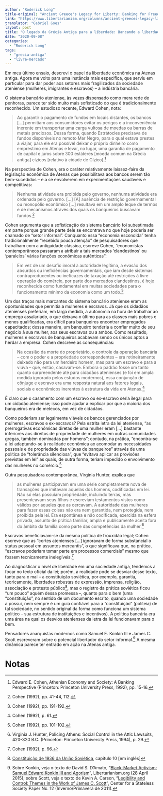 ```yaml
---
author: "Roderick Long"
title-original: "Ancient Greece's Legacy for Liberty: Banking for Freedom in Athens"
link: "https://www.libertarianism.org/columns/ancient-greeces-legacy-liberty-banking-freedom-athens"
translator: "Gabriel Goes"
layout: post
title: "O legado da Grécia Antiga para a liberdade: Bancando a liberdade em Atenas"
date: "2020-09-08"
categories:   
  - "Roderick Long"
tags: 
  - "grecia-antiga"
  - "livre-mercado"
---
```

Em meu último ensaio, descrevi o papel da liberdade econômica na Atenas antiga. Agora me volto para uma instância mais específica, que serviu em particular para dar poder aos setores mais fragilizados da sociedade ateniense (mulheres, imigrantes e escravos) – a indústria bancária.

O sistema bancário ateniense, às vezes dispensado como mera rede de penhoras, parece ter sido muito mais sofisticado do que é tradicionalmente reconhecido. Um estudioso recente, Edward Cohen, nota:

> Ao garantir o pagamento de fundos em locais distantes, os bancos \[...\] permitiam aos consumidores evitar os perigos e a inconveniência inerente em transportar uma carga vultosa de moedas ou barras de metais preciosos. Dessa forma, quando Estrátocles precisava de fundos disponíveis no remoto Mar Negro, para o qual estava prestes a viajar, para ele era possível deixar o próprio dinheiro como empréstimo em Atenas e levar, no lugar, uma garantia de pagamento de capital e juros sobre 300 estáteres \[moeda comum na Grécia antiga\] cízicos \[relativo à cidade de Cízico\].[^1]

Na perspectiva de Cohen, era o caráter relativamente laissez-faire da legislação econômica de Atenas que possibilitava aos bancos serem tão bem-sucedidos – e a se envolverem em experimentações saudáveis e competitivas:

> Nenhuma atividade era proibida pelo governo, nenhuma atividade era ordenada pelo governo. \[...\] \[A\] ausência de restrição governamental ou monopólio econômico \[...\] resultava em um amplo leque de termos e de mecanismos através dos quais os banqueiros buscavam fundos.[^2]

Cohen argumenta que a sofisticação do sistema bancário foi subestimada em parte porque grande parte dele se encontrava no que hoje poderia ser chamado de “setor informal”. Conquanto essa “economia escondida” tenha tradicionalmente “recebido pouca atenção” de pesquisadores que trabalham com a antiguidade clássica, escreve Cohen, “economistas contemporâneos passaram a atribuir a tais mercados ‘clandestinos’ ou ‘paralelos’ várias funções econômicas autênticas”:

> Em vez de um desafio imoral à autoridade legítima, a evasão dos absurdos ou ineficiências governamentais, que iam desde sistemas contraproducentes ou ineficazes de taxação até restrições à livre operação do comércio, por parte dos mercados clandestinos, é hoje reconhecida como fundamental em muitas sociedades para o funcionamento mínimo da economia como um todo.[^3]

Um dos traços mais marcantes do sistema bancário ateniense eram as oportunidades que permitia a mulheres e escravos. Já que os cidadãos atenienses preferiam, em larga medida, a autonomia na hora de trabalhar ao emprego assalariado, o que deixava o último para as classes mais pobres e menos qualificadas, era difícil para banqueiros encontrar empregados capacitados; dessa maneira, um banqueiro tenderia a confiar muito de seu negócio à sua mulher, aos seus escravos ou a ambos. Como resultado, mulheres e escravos de banqueiros acabavam sendo os únicos aptos a herdar a empresa. Cohen descreve as consequências:

> Na ocasião da morte do proprietário, o controle da operação bancária – com o poder e a propriedade correspondentes – era rotineiramente deixado não para um herdeiro homem, mas para um escravo e para a viúva – que, então, casavam-se. Embora o padrão fosse um tanto quanto surpreendente até para cidadãos atenienses (e foi em ampla medida ignorado pelos estudos modernos), essa conjunção de cônjuge e escravo era uma resposta natural aos fatores legais, sociais e econômicos inerentes à estrutura da vida em Atenas.[^4]

É claro que o casamento com um escravo ou ex-escravo seria ilegal para um cidadão ateniense; isso pode ajudar a explicar por que a maioria dos banqueiros era de metecos, em vez de cidadãos.

Como poderiam ser legalmente viáveis os bancos gerenciados por mulheres, escravos e ex-escravos? Pela estrita letra da lei ateniense, “as prerrogativas econômicas diretas de uma mulher eram \[...\] bastante inferiores aos direitos de propriedade de mulheres em outras comunidades gregas, também dominadas por homens”; contudo, na prática, “encontra-se a lei adaptando-se à realidade econômica ao acomodar as necessidades pessoais e de propriedade das viúvas de banqueiros” através de uma política de “tolerância silenciosa”, que “evitava aplicar as provisões previstas em lei” as quais, de outra forma, teriam impedido o envolvimento das mulheres no comércio.[^5]

Outra pesquisadora contemporânea, Virginia Hunter, explica que

> as mulheres participavam em uma série completamente nova de transações que imitavam aquelas dos homens, codificadas em lei. Não só elas possuíam propriedade, incluindo terras, mas presenteavam seus filhos e escreviam testamentos vistos como válidos por aqueles que as cercavam. A autoridade das mulheres para fazer essas coisas não era nem garantida, nem protegida, nem proibida pela lei. Era espontânea e não codificada, exercida na esfera privada, assunto de prática familiar, ampla e publicamente aceita fora do âmbito da família como parte das competências da mulher.[^6]

Escravos beneficiavam-se da mesma política de frouxidão legal; Cohen escreve que as “cortes atenienses \[...\] ignoravam de forma substancial o status pessoal em assuntos mercantis”, o que significava que, na prática, “escravos poderiam tomar parte em processos comerciais” mesmo que fossem tecnicamente inelegíveis.[^7]

Ao diagnosticar o nível de liberdade em uma sociedade antiga, tendemos a focar no texto oficial da lei; porém, a realidade pode se desviar desse texto, tanto para o mal – a constituição soviética, por exemplo, garantia, teoricamente, liberdades robustas de expressão, imprensa, religião, associação e protesto público[^8], mas o registro da prática soviética ficou “um pouco” aquém dessa promessa –, quanto para o bem (uma “constituição”, no sentido de um documento escrito, quando uma sociedade a possui, nem sempre é um guia confiável para a “constituição” (politeia) de tal sociedade, no sentido original da forma como funciona um sistema político – sua estrutura de instituições e incentivos). A política bancária era uma área na qual os desvios atenienses da letra da lei funcionavam para o bem.

Pensadores anarquistas modernos como Samuel E. Konkin III e James C. Scott escreveram sobre o potencial libertador do setor informal.[^9] A mesma dinâmica parece ter entrado em ação na Atenas antiga.

# Notas

[^1]: Edward E. Cohen, Athenian Economy and Society: A Banking Perspective (Princeton: Princeton University Press, 1992), pp. 15-16.

[^2]: Cohen (1992), pp. 41-44, 112.

[^3]: Cohen (1992), pp. 191-192.

[^4]: Cohen (1992), p. 61.

[^5]: Cohen (1992), pp. 101-102.

[^6]: Virginia J. Hunter, Policing Athens: Social Control in the Attic Lawsuits, 420-320 B.C. (Princeton: Princeton University Press, 1994), p. 29.

[^7]: Cohen (1992), p. 96.

[^8]: [Constituição de 1936 da União Soviética](http://www.departments.bucknell.edu/russian/const/1936toc.html), capítulo 10 \[em inglês\]

[^9]: Sobre Konkin, veja o texto de David S. D’Amato, “[Black-Market Activism: Samuel Edward Konkin III and Agorism](http://www.libertarianism.org/columns/black-market-activism-samuel-edward-konkin-iii-agorism)”, Libertarianism.org (28 April 2015); sobre Scott, veja o texto de Kevin A. Carson, “[Legibility and Control: Themes in the Work of James C. Scott](https://c4ss.org/wp-content/uploads/2011/05/James-Scott.pdf)”, Center for a Stateless Society Paper No. 12 (Inverno/Primavera de 2011).
